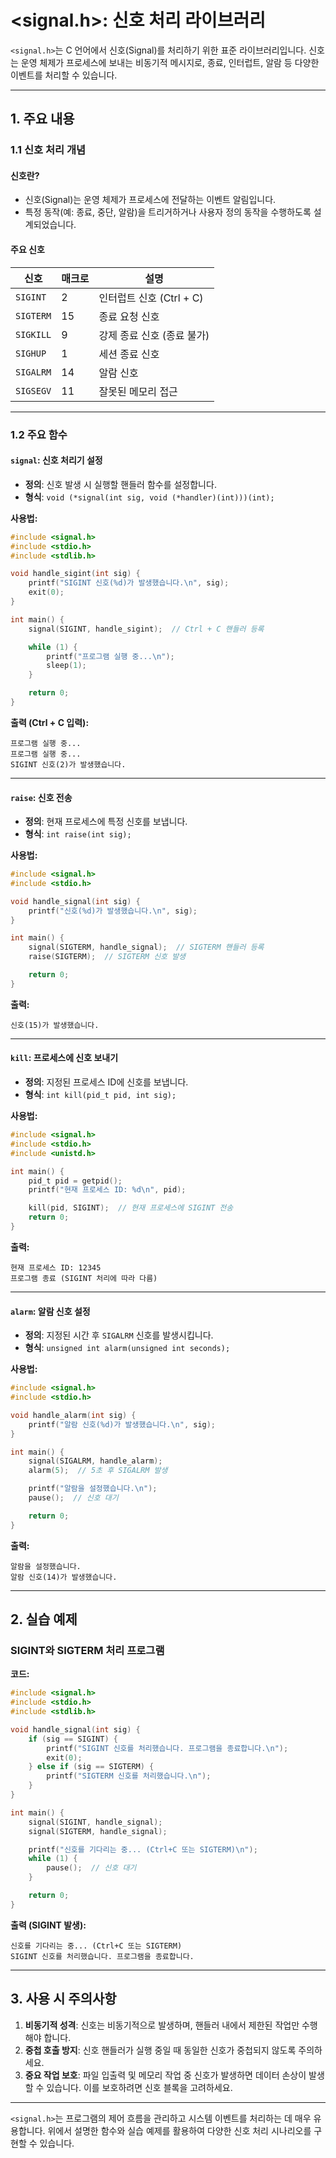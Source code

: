 # <signal.h>: 신호 처리 라이브러리

`<signal.h>`는 C 언어에서 신호(Signal)를 처리하기 위한 표준 라이브러리입니다. 신호는 운영 체제가 프로세스에 보내는 비동기적 메시지로, 종료, 인터럽트, 알람 등 다양한 이벤트를 처리할 수 있습니다.

---

## 1. 주요 내용

### 1.1 신호 처리 개념

#### 신호란?
- 신호(Signal)는 운영 체제가 프로세스에 전달하는 이벤트 알림입니다.
- 특정 동작(예: 종료, 중단, 알람)을 트리거하거나 사용자 정의 동작을 수행하도록 설계되었습니다.

#### 주요 신호
| 신호      | 매크로       | 설명                                      |
|-----------|--------------|------------------------------------------|
| `SIGINT`  | 2            | 인터럽트 신호 (Ctrl + C)                 |
| `SIGTERM` | 15           | 종료 요청 신호                          |
| `SIGKILL` | 9            | 강제 종료 신호 (종료 불가)               |
| `SIGHUP`  | 1            | 세션 종료 신호                          |
| `SIGALRM` | 14           | 알람 신호                                |
| `SIGSEGV` | 11           | 잘못된 메모리 접근                      |

---

### 1.2 주요 함수

#### `signal`: 신호 처리기 설정
- **정의**: 신호 발생 시 실행할 핸들러 함수를 설정합니다.
- **형식**: `void (*signal(int sig, void (*handler)(int)))(int);`

**사용법:**
```c
#include <signal.h>
#include <stdio.h>
#include <stdlib.h>

void handle_sigint(int sig) {
    printf("SIGINT 신호(%d)가 발생했습니다.\n", sig);
    exit(0);
}

int main() {
    signal(SIGINT, handle_sigint);  // Ctrl + C 핸들러 등록

    while (1) {
        printf("프로그램 실행 중...\n");
        sleep(1);
    }

    return 0;
}
```

**출력 (Ctrl + C 입력):**
```
프로그램 실행 중...
프로그램 실행 중...
SIGINT 신호(2)가 발생했습니다.
```

---

#### `raise`: 신호 전송
- **정의**: 현재 프로세스에 특정 신호를 보냅니다.
- **형식**: `int raise(int sig);`

**사용법:**
```c
#include <signal.h>
#include <stdio.h>

void handle_signal(int sig) {
    printf("신호(%d)가 발생했습니다.\n", sig);
}

int main() {
    signal(SIGTERM, handle_signal);  // SIGTERM 핸들러 등록
    raise(SIGTERM);  // SIGTERM 신호 발생

    return 0;
}
```

**출력:**
```
신호(15)가 발생했습니다.
```

---

#### `kill`: 프로세스에 신호 보내기
- **정의**: 지정된 프로세스 ID에 신호를 보냅니다.
- **형식**: `int kill(pid_t pid, int sig);`

**사용법:**
```c
#include <signal.h>
#include <stdio.h>
#include <unistd.h>

int main() {
    pid_t pid = getpid();
    printf("현재 프로세스 ID: %d\n", pid);

    kill(pid, SIGINT);  // 현재 프로세스에 SIGINT 전송
    return 0;
}
```

**출력:**
```
현재 프로세스 ID: 12345
프로그램 종료 (SIGINT 처리에 따라 다름)
```

---

#### `alarm`: 알람 신호 설정
- **정의**: 지정된 시간 후 `SIGALRM` 신호를 발생시킵니다.
- **형식**: `unsigned int alarm(unsigned int seconds);`

**사용법:**
```c
#include <signal.h>
#include <stdio.h>

void handle_alarm(int sig) {
    printf("알람 신호(%d)가 발생했습니다.\n", sig);
}

int main() {
    signal(SIGALRM, handle_alarm);
    alarm(5);  // 5초 후 SIGALRM 발생

    printf("알람을 설정했습니다.\n");
    pause();  // 신호 대기

    return 0;
}
```

**출력:**
```
알람을 설정했습니다.
알람 신호(14)가 발생했습니다.
```

---

## 2. 실습 예제

### SIGINT와 SIGTERM 처리 프로그램
**코드:**
```c
#include <signal.h>
#include <stdio.h>
#include <stdlib.h>

void handle_signal(int sig) {
    if (sig == SIGINT) {
        printf("SIGINT 신호를 처리했습니다. 프로그램을 종료합니다.\n");
        exit(0);
    } else if (sig == SIGTERM) {
        printf("SIGTERM 신호를 처리했습니다.\n");
    }
}

int main() {
    signal(SIGINT, handle_signal);
    signal(SIGTERM, handle_signal);

    printf("신호를 기다리는 중... (Ctrl+C 또는 SIGTERM)\n");
    while (1) {
        pause();  // 신호 대기
    }

    return 0;
}
```

**출력 (SIGINT 발생):**
```
신호를 기다리는 중... (Ctrl+C 또는 SIGTERM)
SIGINT 신호를 처리했습니다. 프로그램을 종료합니다.
```

---

## 3. 사용 시 주의사항
1. **비동기적 성격**: 신호는 비동기적으로 발생하며, 핸들러 내에서 제한된 작업만 수행해야 합니다.
2. **중첩 호출 방지**: 신호 핸들러가 실행 중일 때 동일한 신호가 중첩되지 않도록 주의하세요.
3. **중요 작업 보호**: 파일 입출력 및 메모리 작업 중 신호가 발생하면 데이터 손상이 발생할 수 있습니다. 이를 보호하려면 신호 블록을 고려하세요.

---

`<signal.h>`는 프로그램의 제어 흐름을 관리하고 시스템 이벤트를 처리하는 데 매우 유용합니다. 위에서 설명한 함수와 실습 예제를 활용하여 다양한 신호 처리 시나리오를 구현할 수 있습니다.

